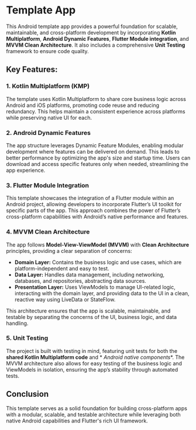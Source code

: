 # Template App

This Android template app provides a powerful foundation for scalable, maintainable, and cross-platform development by
incorporating **Kotlin Multiplatform**, **Android Dynamic Features**, **Flutter Module integration**, and **MVVM Clean
Architecture**. It also includes a comprehensive **Unit Testing** framework to ensure code quality.

## Key Features:

### 1. Kotlin Multiplatform (KMP)

The template uses Kotlin Multiplatform to share core business logic across Android and iOS platforms, promoting code
reuse and reducing redundancy. This helps maintain a consistent experience across platforms while preserving native UI
for each.

### 2. Android Dynamic Features

The app structure leverages Dynamic Feature Modules, enabling modular development where features can be delivered on
demand. This leads to better performance by optimizing the app's size and startup time. Users can download and access
specific features only when needed, streamlining the app experience.

### 3. Flutter Module Integration

This template showcases the integration of a Flutter module within an Android project, allowing developers to
incorporate Flutter’s UI toolkit for specific parts of the app. This approach combines the power of Flutter’s
cross-platform capabilities with Android’s native performance and features.

### 4. MVVM Clean Architecture

The app follows **Model-View-ViewModel (MVVM)** with **Clean Architecture** principles, providing a clear separation of
concerns:

- **Domain Layer:** Contains the business logic and use cases, which are platform-independent and easy to test.
- **Data Layer:** Handles data management, including networking, databases, and repositories, abstracting data sources.
- **Presentation Layer:** Uses ViewModels to manage UI-related logic, interacting with the domain layer, and providing
  data to the UI in a clean, reactive way using LiveData or StateFlow.

This architecture ensures that the app is scalable, maintainable, and testable by separating the concerns of the UI,
business logic, and data handling.

### 5. Unit Testing

The project is built with testing in mind, featuring unit tests for both the **shared Kotlin Multiplatform code** and *
*Android native components**. The MVVM architecture also allows for easy testing of the business logic and ViewModels in
isolation, ensuring the app’s stability through automated tests.

## Conclusion

This template serves as a solid foundation for building cross-platform apps with a modular, scalable, and testable
architecture while leveraging both native Android capabilities and Flutter's rich UI framework.
